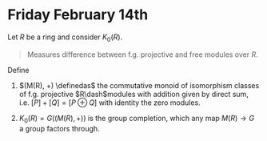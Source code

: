 # Friday February 14th

Let $R$ be a ring and consider $K_0(R)$.

> Measures difference between f.g. projective and free modules over $R$.

Define

1. $(M(R), +) \definedas$ the commutative monoid of isomorphism classes of f.g. projective $R\dash$modules with addition given by direct sum, i.e. $[P] + [Q] = [P\oplus Q]$ with identity the zero modules.

2. $K_0(R) = G((M(R), +))$ is the group completion, which any map $M(R) \to G$ a group factors through.
